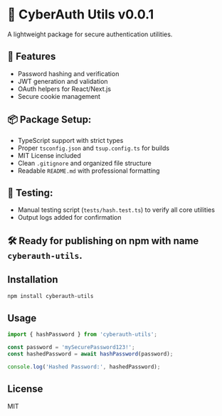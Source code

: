 # 🚀 CyberAuth Utils v0.0.1

A lightweight package for secure authentication utilities.
## 🔐 Features

- Password hashing and verification
- JWT generation and validation
- OAuth helpers for React/Next.js
- Secure cookie management

## 📦 Package Setup:
- TypeScript support with strict types
- Proper `tsconfig.json` and `tsup.config.ts` for builds
- MIT License included
- Clean `.gitignore` and organized file structure
- Readable `README.md` with professional formatting

## 🧪 Testing:
- Manual testing script (`tests/hash.test.ts`) to verify all core utilities
- Output logs added for confirmation

## 🛠️ Ready for publishing on npm with name `cyberauth-utils`.

## Installation

```bash
npm install cyberauth-utils
```

## Usage

```ts
import { hashPassword } from 'cyberauth-utils';

const password = 'mySecurePassword123!';
const hashedPassword = await hashPassword(password);

console.log('Hashed Password:', hashedPassword);
```

## License

MIT
